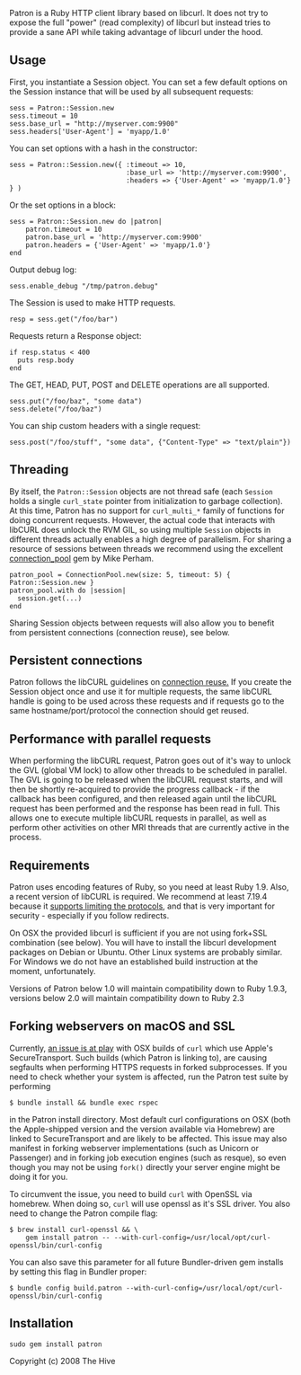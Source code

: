 Patron is a Ruby HTTP client library based on libcurl. It does not try to expose
the full "power" (read complexity) of libcurl but instead tries to provide a
sane API while taking advantage of libcurl under the hood.

## Usage

First, you instantiate a Session object. You can set a few
default options on the Session instance that will be used by all subsequent
requests:

    sess = Patron::Session.new
    sess.timeout = 10
    sess.base_url = "http://myserver.com:9900"
    sess.headers['User-Agent'] = 'myapp/1.0'

You can set options with a hash in the constructor:

    sess = Patron::Session.new({ :timeout => 10,
                                 :base_url => 'http://myserver.com:9900',
                                 :headers => {'User-Agent' => 'myapp/1.0'} } )

Or the set options in a block:

    sess = Patron::Session.new do |patron|
        patron.timeout = 10
        patron.base_url = 'http://myserver.com:9900'
        patron.headers = {'User-Agent' => 'myapp/1.0'}
    end

Output debug log:

    sess.enable_debug "/tmp/patron.debug"

The Session is used to make HTTP requests.

    resp = sess.get("/foo/bar")

Requests return a Response object:

    if resp.status < 400
      puts resp.body
    end

The GET, HEAD, PUT, POST and DELETE operations are all supported.

    sess.put("/foo/baz", "some data")
    sess.delete("/foo/baz")

You can ship custom headers with a single request:

    sess.post("/foo/stuff", "some data", {"Content-Type" => "text/plain"})

## Threading

By itself, the `Patron::Session` objects are not thread safe (each `Session` holds a single `curl_state` pointer
from initialization to garbage collection). At this time, Patron has no support for `curl_multi_*` family of functions 
for doing concurrent requests. However, the actual code that interacts with libCURL does unlock the RVM GIL,
so using multiple `Session` objects in different threads actually enables a high degree of parallelism.
For sharing a resource of sessions between threads we recommend using the excellent [connection_pool](https://rubygems.org/gems/connection_pool) gem by Mike Perham.

    patron_pool = ConnectionPool.new(size: 5, timeout: 5) { Patron::Session.new }
    patron_pool.with do |session|
      session.get(...)
    end

Sharing Session objects between requests will also allow you to benefit from persistent connections (connection reuse), see below.

## Persistent connections

Patron follows the libCURL guidelines on [connection reuse.](https://ec.haxx.se/libcurl-connectionreuse.html) If you create the Session
object once and use it for multiple requests, the same libCURL handle is going to be used across these requests and if requests go to
the same hostname/port/protocol the connection should get reused.

## Performance with parallel requests

When performing the libCURL request, Patron goes out of it's way to unlock the GVL (global VM lock) to allow other threads to be scheduled
in parallel. The GVL is going to be released when the libCURL request starts, and will then be shortly re-acquired to provide the progress
callback - if the callback has been configured, and then released again until the libCURL request has been performed and the response has
been read in full. This allows one to execute multiple libCURL requests in parallel, as well as perform other activities on other MRI threads
that are currently active in the process.

## Requirements

Patron uses encoding features of Ruby, so you need at least Ruby 1.9. Also, a
recent version of libCURL is required. We recommend at least 7.19.4 because
it [supports limiting the protocols](https://curl.haxx.se/libcurl/c/CURLOPT_PROTOCOLS.html),
and that is very important for security - especially if you follow redirects. 

On OSX the provided libcurl is sufficient if you are not using fork+SSL combination (see below).
You will have to install the libcurl development packages on Debian or Ubuntu. Other Linux systems are probably
similar. For Windows we do not have an established build instruction at the moment, unfortunately.

Versions of Patron below 1.0 will maintain compatibility down to Ruby 1.9.3,
versions below 2.0 will maintain compatibility down to Ruby 2.3

## Forking webservers on macOS and SSL

Currently, [an issue is at play](https://github.com/curl/curl/issues/788) with OSX builds of `curl` which use
Apple's SecureTransport. Such builds (which Patron is linking to), are causing segfaults when performing HTTPS
requests in forked subprocesses. If you need to check whether your system is affected,
run the Patron test suite by performing

    $ bundle install && bundle exec rspec

in the Patron install directory. Most default curl configurations on OSX (both
the Apple-shipped version and the version available via Homebrew) are linked to
SecureTransport and are likely to be affected. This issue may also manifest in
forking webserver implementations (such as Unicorn or Passenger) and in forking
job execution engines (such as resque), so even though you may not be using
`fork()` directly your server engine might be doing it for you.

To circumvent the issue, you need to build `curl` with OpenSSL via homebrew.
When doing so, `curl` will use openssl as it's SSL driver. You also need to
change the Patron compile flag:


    $ brew install curl-openssl && \
        gem install patron -- --with-curl-config=/usr/local/opt/curl-openssl/bin/curl-config

You can also save this parameter for all future Bundler-driven gem installs by
setting this flag in Bundler proper:

    $ bundle config build.patron --with-curl-config=/usr/local/opt/curl-openssl/bin/curl-config

## Installation

    sudo gem install patron

Copyright (c) 2008 The Hive
